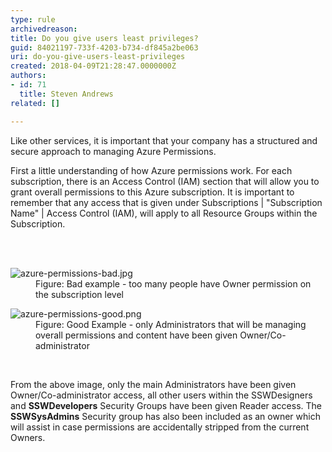 ```yaml
---
type: rule
archivedreason: 
title: Do you give users least privileges?
guid: 84021197-733f-4203-b734-df845a2be063
uri: do-you-give-users-least-privileges
created: 2018-04-09T21:28:47.0000000Z
authors:
- id: 71
  title: Steven Andrews
related: []

---
```



<p class="ssw15-rteElement-P">Like other services, it is important that your company has a structured and secure approach to managing Azure Permissions.<br></p><div><p class="ssw15-rteElement-P">First a little understanding of how Azure permissions work. For each subscription, there is an Access Control (IAM) section that will allow you to grant overall permissions to this Azure subscription. It is important to remember that any access that is given under Subscriptions | &quot;Subscription Name&quot; | Access Control (IAM), will apply to all Resource Groups within the Subscription.<br></p></div>
<br><excerpt class='endintro'></excerpt><br>
<dl class="badImage"><dt><img src="/PublishingImages/azure-permissions-bad.jpg" alt="azure-permissions-bad.jpg" /></dt><dd>Figure&#58;&#160;Bad example - too many people have Owner permission on the subscription level</dd></dl><dl class="goodImage"><dt><img src="/PublishingImages/azure-permissions-good.png" alt="azure-permissions-good.png" /></dt><dd>Figure&#58; Good Example - only Administrators that will be managing overall permissions and content have been given Owner/Co-administrator</dd></dl> ​
<p>From the above image, only the main Administrators have been given Owner/Co-administrator access, all other users within the SSWDesigners and <b> SSWDevelopers</b> Security Groups have been given Reader access. The <b>SSWSysAdmins</b> Security group has also been included as an owner which will assist in case permissions are accidentally stripped from the current Owners.<br>​​<br></p>


